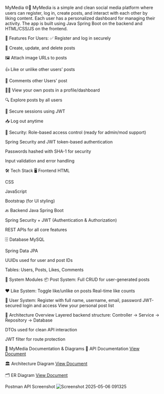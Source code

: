 MyMedia 🌐💬
MyMedia is a simple and clean social media platform where users can register, log in, create posts, and interact with each other by liking content. Each user has a personalized dashboard for managing their activity. The app is built using Java Spring Boot on the backend and HTML/CSS/JS on the frontend.

🌟 Features
For Users:
✅ Register and log in securely

📝 Create, update, and delete posts

🖼️ Attach image URLs to posts

👍 Like or unlike other users’ posts

💬 Comments other Users' post

🧑‍💻 View your own posts in a profile/dashboard

🔍 Explore posts by all users

🔐 Secure sessions using JWT

📥 Log out anytime

🔐 Security:
Role-based access control (ready for admin/mod support)

Spring Security and JWT token-based authentication

Passwords hashed with SHA-1 for security

Input validation and error handling

🛠️ Tech Stack
🖥️ Frontend
HTML

CSS

JavaScript

Bootstrap (for UI styling)

🔙 Backend
Java Spring Boot

Spring Security + JWT (Authentication & Authorization)

REST APIs for all core features

🗄️ Database
MySQL

Spring Data JPA

UUIDs used for user and post IDs

Tables: Users, Posts, Likes, Comments

🔄 System Modules
📦 Post System:
Full CRUD for user-generated posts

❤️ Like System:
Toggle like/unlike on posts
Real-time like counts

👤 User System:
Register with full name, username, email, password
JWT-secured login and access
View your personal post list

🧩 Architecture Overview
Layered backend structure:
Controller → Service → Repository → Database

DTOs used for clean API interaction

JWT filter for route protection

📄 MyMedia Documentation & Diagrams
📘 API Documentation
[View Document](https://docs.google.com/document/d/10mvREV788nlk1FDUE6_UJDKBmeJ38sO78OvCEzkH7mE/edit?usp=sharing)  

🏛️ Architecture Diagram
[View Document](https://docs.google.com/document/d/1XpRz506_RmZErh7j4WTksIsSbCpeNb4Fcl8RM4-c1no/edit?usp=sharing)  

🗂️ ER Diagram
[View Document](https://docs.google.com/document/d/14y6QYdzFT3BTIuudWl-9N8jXcSFxYVlFPFOcqKSP25Y/edit?usp=sharing) 

 Postman API Screenshot
![Screenshot 2025-05-06 091325](https://github.com/user-attachments/assets/a4f7c066-c03f-4ad0-895e-1a237a62f63d)
